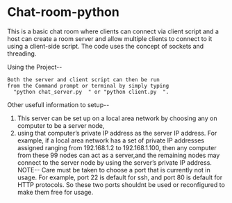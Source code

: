 # Chat-room-python
This is a basic chat room where clients can connect via client script and a host can create a room server
and allow multiple clients to connect to it using a client-side script. 
The code uses the concept of sockets and threading.

Using the Project--

    Both the server and client script can then be run
    from the Command prompt or terminal by simply typing 
      "python chat_server.py  " or "python client.py  ".

Other usefull information to setup--

  1. This server can be set up on a local area network by choosing any on computer to be a server node, 
  2.  using that computer’s private IP address as the server IP address.
        For example, if a local area network has a set of private IP addresses assigned ranging from 192.168.1.2 to 192.168.1.100, 
        then any computer from these 99 nodes can act as a server,and the remaining nodes may connect to the server node by using 
        the server’s private IP address. 
  NOTE--  Care must be taken to choose a port that is currently not in usage. For example, port 22 is default for ssh,
        and port 80 is default for HTTP protocols. So these two ports shouldnt be used or reconfigured to make them free for usage.
